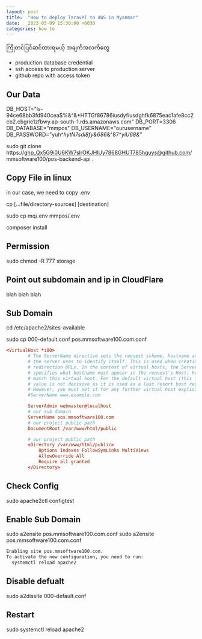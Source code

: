 ```yaml
---
layout: post
title:  "How to deploy laravel to AWS in Myanmar"
date:   2023-05-09 15:30:00 +0630
categories: how to
---
```


ကြိုတင်ပြင်ဆင်ထားရမယ့် အချက်အလက်တွေ

- production database credential
- ssh access to production server 
- github repo with access token

## Our Data



DB_HOST="ls-94ce68bb3fd940cea$%&^&*HTTGf86786iusdyfiusdghfk6875eac1afe8cc2cb2.cbgrie1zfbwy.ap-south-1.rds.amazonaws.com"
DB_PORT=3306
DB_DATABASE="mmpos"
DB_USERNAME="ourusername"
DB_PASSWORD="yuh^*hytN7sdi8fy&686*&^87^*yiU68&*"


sudo git clone https://ghp_Qx5G9i0U6KW7slrOKJHIUy7868GHUT785hguys@github.com/mmsoftware100/pos-backend-api .

## Copy File in linux

in our case, we need to copy .env

cp [...file/directory-sources] [destination]

sudo cp mq/.env mmpos/.env

composer install

## Permission

sudo chmod -R 777 storage


## Point out subdomain and ip in CloudFlare

blah blah blah

## Sub Domain 

cd /etc/apache2/sites-available

sudo cp 000-default.conf pos.mmsoftware100.com.conf

```conf
<VirtualHost *:80>
        # The ServerName directive sets the request scheme, hostname and port that
        # the server uses to identify itself. This is used when creating
        # redirection URLs. In the context of virtual hosts, the ServerName
        # specifies what hostname must appear in the request's Host: header to
        # match this virtual host. For the default virtual host (this file) this
        # value is not decisive as it is used as a last resort host regardless.
        # However, you must set it for any further virtual host explicitly.
        #ServerName www.example.com

        ServerAdmin webmaster@localhost
        # our sub domain
        ServerName pos.mmsoftware100.com
        # our project public path
        DocumentRoot /var/www/html/public

        # our project public path
        <Directory /var/www/html/public>
            Options Indexes FollowSymLinks MultiViews
            AllowOverride All
            Require all granted
        </Directory>

```


## Check Config
sudo apache2ctl configtest


## Enable Sub Domain

sudo a2ensite pos.mmsoftware100.com.conf
sudo a2ensite pos.mmsoftware100.com.conf

```bash
Enabling site pos.mmsoftware100.com.
To activate the new configuration, you need to run:
  systemctl reload apache2
```

## Disable defualt 
sudo a2dissite 000-default.conf

## Restart
sudo systemctl reload apache2